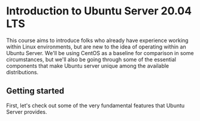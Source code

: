 # Introduction to Ubuntu Server 20.04 LTS

This course aims to introduce folks who already have experience working within Linux environments, but are new to the idea of operating within an Ubuntu Server. We'll be using CentOS as a baseline for comparison in some circumstances, but we'll also be going through some of the essential components that make Ubuntu server unique among the available distributions.

## Getting started

First, let's check out some of the very fundamental features that Ubuntu Server provides.

